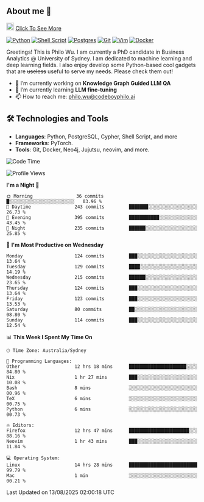 ## About me 🤗

<a href="#"><img src="https://media.giphy.com/media/hvRJCLFzcasrR4ia7z/giphy.gif" width="20px" height="20px"></a> [Click To See More](https://codeboyphilo.github.io)

[![Python](https://img.shields.io/badge/python-3670A0?style=for-the-badge&logo=python&logoColor=ffdd54)](#)
[![Shell Script](https://img.shields.io/badge/shell_script-%23121011.svg?style=for-the-badge&logo=gnu-bash&logoColor=white)](#)
[![Postgres](https://img.shields.io/badge/postgres-%23316192.svg?style=for-the-badge&logo=postgresql&logoColor=white)](#)
[![Git](https://img.shields.io/badge/git-%23F05033.svg?style=for-the-badge&logo=git&logoColor=white)](#)
[![Vim](https://img.shields.io/badge/VIM-%2311AB00.svg?style=for-the-badge&logo=vim&logoColor=white)](#)
[![Docker](https://img.shields.io/badge/docker-%230db7ed.svg?style=for-the-badge&logo=docker&logoColor=white)](#)

Greetings! This is Philo Wu. I am currently a PhD candidate in Business Analytics \@ University of Sydney. I am dedicated to machine learning and deep learning fields. I also enjoy develop some Python-based cool gadgets that are ~~useless~~ useful to serve my needs. Please check them out!

- 🔭 I’m currently working on **Knowledge Graph Guided LLM QA**
- 🌱 I’m currently learning **LLM fine-tuning**
- 📫 How to reach me: philo.wu@codeboyphilo.ai

## 🛠 Technologies and Tools
- **Languages**: Python, PostgreSQL, Cypher, Shell Script, and more
- **Frameworks**: PyTorch.
- **Tools**: Git, Docker, Neo4j, Jujutsu, neovim, and more.

<!--START_SECTION:waka-->
![Code Time](http://img.shields.io/badge/Code%20Time-986%20hrs%2022%20mins-blue)

![Profile Views](http://img.shields.io/badge/Profile%20Views-3-blue)

**I'm a Night 🦉** 

```text
🌞 Morning                36 commits          █░░░░░░░░░░░░░░░░░░░░░░░░   03.96 % 
🌆 Daytime                243 commits         ███████░░░░░░░░░░░░░░░░░░   26.73 % 
🌃 Evening                395 commits         ███████████░░░░░░░░░░░░░░   43.45 % 
🌙 Night                  235 commits         ██████░░░░░░░░░░░░░░░░░░░   25.85 % 
```
📅 **I'm Most Productive on Wednesday** 

```text
Monday                   124 commits         ███░░░░░░░░░░░░░░░░░░░░░░   13.64 % 
Tuesday                  129 commits         ████░░░░░░░░░░░░░░░░░░░░░   14.19 % 
Wednesday                215 commits         ██████░░░░░░░░░░░░░░░░░░░   23.65 % 
Thursday                 124 commits         ███░░░░░░░░░░░░░░░░░░░░░░   13.64 % 
Friday                   123 commits         ███░░░░░░░░░░░░░░░░░░░░░░   13.53 % 
Saturday                 80 commits          ██░░░░░░░░░░░░░░░░░░░░░░░   08.80 % 
Sunday                   114 commits         ███░░░░░░░░░░░░░░░░░░░░░░   12.54 % 
```


📊 **This Week I Spent My Time On** 

```text
🕑︎ Time Zone: Australia/Sydney

💬 Programming Languages: 
Other                    12 hrs 18 mins      █████████████████████░░░░   84.80 % 
Nix                      1 hr 27 mins        ███░░░░░░░░░░░░░░░░░░░░░░   10.08 % 
Bash                     8 mins              ░░░░░░░░░░░░░░░░░░░░░░░░░   00.96 % 
TeX                      6 mins              ░░░░░░░░░░░░░░░░░░░░░░░░░   00.75 % 
Python                   6 mins              ░░░░░░░░░░░░░░░░░░░░░░░░░   00.73 % 

🔥 Editors: 
Firefox                  12 hrs 47 mins      ██████████████████████░░░   88.16 % 
Neovim                   1 hr 43 mins        ███░░░░░░░░░░░░░░░░░░░░░░   11.84 % 

💻 Operating System: 
Linux                    14 hrs 28 mins      █████████████████████████   99.79 % 
Mac                      1 min               ░░░░░░░░░░░░░░░░░░░░░░░░░   00.21 % 
```


 Last Updated on 13/08/2025 02:00:18 UTC
<!--END_SECTION:waka-->
